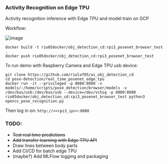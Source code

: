 ### Activity Recognition on Edge TPU 

Activity recognition inference with Edge TPU and model train on GCP

Workflow:

![image](https://github.com/riolaf05/\ai_obj_detection_cd/blob/develop/activity_recognition_edge_cloud.jpg)

```console
docker build -t rio05docker/obj_detection_cd:rpi3_posenet_browser_test .
docker push rio05docker/obj_detection_cd:rpi3_posenet_browser_test
```

To run demo with Raspberry Camera and Edge TPU usb device:

```console
git clone https://github.com/riolaf05/ai_obj_detection_cd
cd pose-detection/real_time_posenet_edge_tpu
docker run -it --privileged -p 8080:8080 -v models/:/home/scripts/pose_detection/browser/models -v /dev/bus/usb:/dev/bus/usb --device=/dev/vchiq -p 8080:8080 rio05docker/obj_detection_cd:rpi3_posenet_browser_test python3 opencv_pose_recognition.py
```

Then log in on: `http://<<rpi3_ip>>:8080`

### TODO: 
* ~~Test real time predictions~~
* ~~Add transfer learning with Edge TPU API~~
* Draw lines between body parts
* Add CI/CD for batch edge TPU
* (maybe?) Add MLFlow logging and packaging
